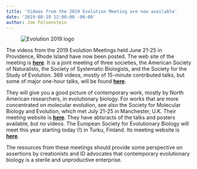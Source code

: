 ```yaml
---
title: 'Videos from the 2019 Evolution Meeting are now available'
date: '2019-08-19 12:00:00 -06:00'
author: Joe Felsenstein
---
```

<figure>
<img src="https://github.com/CartwrightLab/PandasThumb/blob/master/uploads/2019/evolution2019meetings200x200.png" alt="Evolution 2019 logo"/>
</figure>


The videos from the 2019 Evolution Meetings held June 21-25 in Providence, Rhode Island
have now been posted.  The web site of the meeting is <a href="https://www.evolutionmeetings.org/evolution-2019---providence.html"><strong>here</strong></a>.  It is a joint meeting of three societies, the
American Society of Naturalists, the Society of Systematic Biologists, and the
Society for the Study of Evolution.  369 videos, mostly of 15-minute
contributed talks, but some of major one-hour talks, will be found <a
href="https://www.youtube.com/channel/UCjWLdxl3FmovYtO53lU0SBw/videos"><strong>here</strong></a>.

They will give you a good picture of contemporary work, mostly by North
American researchers,
in evolutionary biology.  For works that are more concentrated on molecular
evolution, see also the Society for Molecular Biology and Evolution, which met
July 21-25 in Manchester, U.K.  Their meeting website is <a
href="http://smbe2019.org"><strong>here</strong></a>.  They have abtsracts of
the talks and posters available, but no videos.  The European Society for
Evolutionary Biology will meet this year starting today (!) in Turku, Finland.
Its meeting website is <a href="https://eseb2019.fi/"><strong>here</strong></a>.

The resources from these meetings should provide some perspective on assertions
by creationists and ID advocates that contemporary evolutionary biology is a
sterile and unproductive enterprise.

